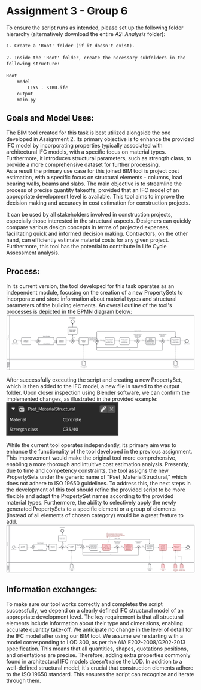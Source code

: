 # Assignment 3 - Group 6

To ensure the script runs as intended, please set up the following folder hierarchy (alternatively download the entire *A2: Analysis* folder):

    1. Create a 'Root' folder (if it doesn't exist).
    
    2. Inside the 'Root' folder, create the necessary subfolders in the following structure:
    
    Root
        model
            LLYN - STRU.ifc
        output
        main.py


## Goals and Model Uses:
The BIM tool created for this task is best utilized alongside the one developed in Assignment 2. Its primary objective is to enhance the provided IFC model by incorporating properties typically associated with architectural IFC models, with a specific focus on material types. Furthermore, it introduces structural parameters, such as strength class, to provide a more comprehensive dataset for further processing.  
As a result the primary use case for this joined BIM tool is project cost estimation, with a specific focus on structural elements - columns, load bearing walls, beams and slabs. The main objective is to streamline the process of precise quantity takeoffs, provided that an IFC model of an appropriate development level is available. This tool aims to improve the decision making and accuracy in cost estimation for construction projects.

It can be used by all stakeholders involved in construction projects, especially those interested in the structural aspects. Designers can quickly compare various design concepts in terms of projected expenses, facilitating quick and informed decision making. Contractors, on the other hand, can efficiently estimate material costs for any given project. Furthermore, this tool has the potential to contribute in Life Cycle Assessment analysis.

## Process:
In its current version, the tool developed for this task operates as an independent module, focusing on the creation of a new PropertySets to incorporate and store information about material types and structural parameters of the building elements. An overall outline of the tool's processes is depicted in the BPMN diagram below:
<img src="img/Tool_process.svg" width="1000">

After successfully executing the script and creating a new PropertySet, which is then added to the IFC model, a new file is saved to the output folder. Upon closer inspection using Blender software, we can confirm the implemented changes, as illustrated in the provided example:
<img src="img/PropertySet_new.png" width="300">

While the current tool operates independently, its primary aim was to enhance the functionality of the tool developed in the previous assignment. This improvement would make the original tool more comprehensive, enabling a more thorough and intuitive cost estimation analysis. Presently, due to time and competency constraints, the tool assigns the new PropertySets under the generic name of "Pset_MaterialStructural," which does not adhere to ISO 19650 guidelines. To address this, the next steps in the development of this tool should refine the provided script to be more flexible and adapt the PropertySet names according to the provided material types. Furthermore, the ability to selectively apply the newly generated PropertySets to a specific element or a group of elements (instead of all elements of chosen category) would be a great feature to add.
<img src="img/Tool_process_modified2.svg" width="1000">

## Information exchanges:
To make sure our tool works correctly and completes the script successfully, we depend on a clearly defined IFC structural model of an appropriate development level. The key requirement is that all structural elements include information about their type and dimensions, enabling accurate quantity take-off. We anticipate no change in the level of detail for the IFC model after using our BIM tool. We assume we're starting with a model corresponding to LOD 300, as per the AIA E202-2008/G202-2013 specification. This means that all quantities, shapes, quotations positions, and orientations are precise. Therefore, adding extra properties commonly found in architectural IFC models doesn't raise the LOD. In addition to a well-defined structural model, it's crucial that construction elements adhere to the ISO 19650 standard. This ensures the script can recognize and iterate through them.




